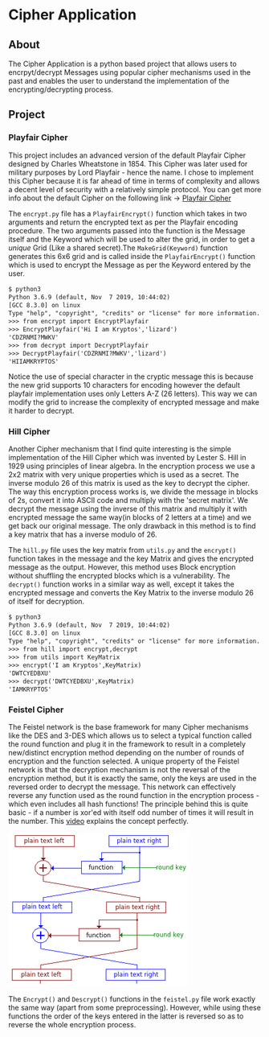 # Cipher Application

## About

The Cipher Application is a python based project that allows users to encrpyt/decrypt Messages using popular cipher mechanisms used in the past and enables the user to understand the implementation of the encrypting/decrypting process.

## Project

### Playfair Cipher

This project includes an advanced version of the default Playfair Cipher designed by  Charles Wheatstone in 1854. This Cipher was later used for military purposes by Lord Playfair - hence the name. I chose to implement this Cipher because it is far ahead of time in terms of complexity and allows a decent level of security with a relatively simple protocol. You can get more info about the default Cipher on the following link -> [Playfair Cipher](https://en.wikipedia.org/wiki/Playfair_cipher)


The `encrypt.py` file has a `PlayfairEncrypt()` function which takes in two arguments and return the encrypted text as per the Playfair encoding procedure. The two arguments passed into the function is the Message itself and the Keyword which will be used to alter the grid, in order to get a *unique* Grid (Like a shared secret).The `MakeGrid(Keyword)` function generates this 6x6 grid and is called inside the `PlayfairEncrypt()` function which is used to encrypt the Message as per the Keyword entered by the user.

```
$ python3
Python 3.6.9 (default, Nov  7 2019, 10:44:02) 
[GCC 8.3.0] on linux
Type "help", "copyright", "credits" or "license" for more information.
>>> from encrypt import EncryptPlayfair
>>> EncryptPlayfair('Hi I am Kryptos','lizard')
'CDZRNMI?MWKV'
>>> from decrypt import DecryptPlayfair
>>> DecryptPlayfair('CDZRNMI?MWKV','lizard')
'HIIAMKRYPTOS'
```

Notice the use of special character in the cryptic message this is because the new grid supports 10 characters for encoding however the default playfair implementation uses only Letters A-Z (26 letters). This way we can modify the grid to increase the complexity of encrypted message and make it harder to decrypt.

### Hill Cipher 

Another Cipher mechanism that I find quite interesting is the simple implementation of the Hill Cipher which was invented by Lester S. Hill in 1929 using principles of linear algebra. In the encryption process we use a 2x2 matrix with very unique properties which is used as a secret. The inverse modulo 26 of this matrix is used as the key to decrypt the cipher. The way this encryption process works is, we divide the message in blocks of 2s, convert it into ASCII code and multiply with the 'secret matrix'. We decrypt the message using the inverse of this matrix and multiply it with encrypted message the same way(in blocks of 2 letters at a time) and we get back our original message. The only drawback in this method is to find a key matrix that has a inverse modulo of 26.

The `hill.py` file uses the key matrix from `utils.py` and the `encrypt()` function takes in the message and the key Matrix and gives the encrypted message as the output. However, this method uses Block encryption without shuffling the encrypted blocks which is a vulnerability.
The `decrypt()` function works in a similar way as well, except it takes the encrypted message and converts the Key Matrix to the inverse modulo 26 of itself for decryption. 

```
$ python3
Python 3.6.9 (default, Nov  7 2019, 10:44:02) 
[GCC 8.3.0] on linux
Type "help", "copyright", "credits" or "license" for more information.
>>> from hill import encrypt,decrypt
>>> from utils import KeyMatrix
>>> encrypt('I am Kryptos',KeyMatrix)
'DWTCYEDBXU'
>>> decrypt('DWTCYEDBXU',KeyMatrix)
'IAMKRYPTOS'

```

### Feistel Cipher

The Feistel network is the base framework for many Cipher mechanisms like the DES and 3-DES which allows us to select a typical function called the round function and plug it in the framework to result in a completely new/distinct encryption method depending on the number of rounds of encryption and the function selected. A unique property of the Feistel network is that the decryption mechanism is not the reversal of the encryption method, but it is exactly the same, only the keys are used in the reversed order to decrypt the message. This network can effectively reverse any function used as the round function in the encryption process - which even includes all hash functions! The principle behind this is quite basic - if a number is xor'ed with itself odd number of times it will result in the number.  This [video](https://www.youtube.com/watch?v=FGhj3CGxl8I&t=239s) explains the concept perfectly.

<img src="/feistel.png">

The `Encrypt()` and `Descrypt()` functions in the `feistel.py` file work exactly the same way (apart from some preprocessing). However, while using these functions the order of the keys entered in the latter is reversed so as to reverse the whole encryption process.


